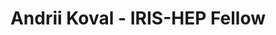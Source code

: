 ---
layout: fellow
pagetype: fellow
shortname: 103523141
permalink: /fellows/103523141.html
fellow-name: Andrii Koval
title: Andrii Koval - IRIS-HEP Fellow
active: True
dates:
  start: 2022-06-27
  end: 2022-09-02
photo: /assets/images/team/Andrii-Koval.jpg
institution: Taras Shevchenko National University of Kyiv
e-mail: andrii.koval.nm@gmail.com
project_title: Improvement of GNN-based algorithm for full-event filtering and interpretation at the LHCb trigger
project_goal: >
    Implement a new, distance-weighted, approach to improve the speed performance of a GNN-based algorithm, which is aimed to be used for filtering events and reconstructing the hierarchical decay chain at the LHCb trigger. Compare performance with the current architecture by running tests on the simulated events
mentors:
  - Jonas Eschle - (University of Zurich)

proposal: /assets/pdf/fellows-2022/203-proposal-Andrii-Koval.pdf
presentations:
  - title: ""
    date: ""
    url: 
    meeting: 
    meetingurl: 
    recordingurl: 
    focus-area: 
current_status: >
github-username: andrii-hub
---